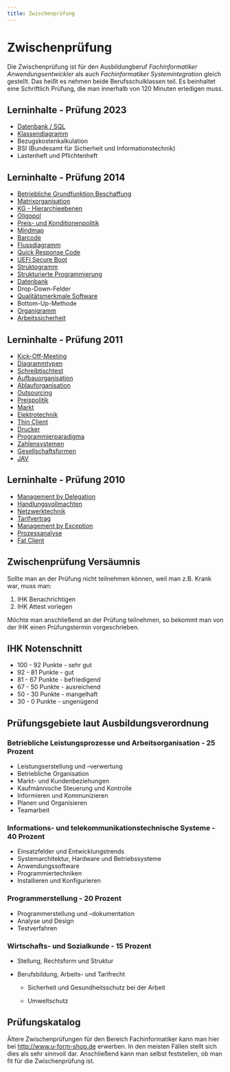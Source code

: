 ```yaml
---
title: Zwischenprüfung
---
```


# Zwischenprüfung

Die Zwischenprüfung ist für den Ausbildungberuf *Fachinformatiker Anwendungsentwickler* als auch *Fachinformatiker Systemintegration* gleich gestellt. Das heißt es nehmen beide Berufsschulklassen teil. Es beinhaltet eine Schriftlich Prüfung, die man innerhalb von 120 Minuten erledigen muss.

## Lerninhalte - Prüfung 2023

-   [Datenbank / SQL](/Datenbank#weiteres)
-   [Klassendiagramm](/Klassendiagramm)
-   Bezugskostenkalkulation
-   BSI (Bundesamt für Sicherheit und Informationstechnik)
-   Lastenheft und Pflichtenheft

## Lerninhalte - Prüfung 2014

-   [Betriebliche Grundfunktion Beschaffung](/Betriebliche_Grundfunktion_Beschaffung)
-   [Matrixorganisation](/Matrixorganisation)
-   [KG - Hierarchieebenen](/KG_-_Hierarchieebenen)
-   [Oligopol](/Oligopol)
-   [Preis- und Konditionenpolitik](/Preis-_und_Konditionenpolitik)
-   [Mindmap](/Mindmap)
-   [Barcode](/Barcode)
-   [Flussdiagramm](/Flussdiagramm)
-   [Quick Response Code](/Quick_Response_Code)
-   [UEFI Secure Boot](/UEFI_Secure_Boot)
-   [Struktogramm](/Struktogramm)
-   [Strukturierte Programmierung](/Strukturierte_Programmierung)
-   [Datenbank](/Datenbank)
-   Drop-Down-Felder
-   [Qualitätsmerkmale Software](/Qualitätsmerkmale_Software)
-   Bottom-Up-Methode
-   [Organigramm](/Organigramm)
-   [Arbeitssicherheit](/Arbeitssicherheit)

## Lerninhalte - Prüfung 2011

-   [Kick-Off-Meeting](/Kick-Off-Meeting)
-   [Diagrammtypen](/Diagrammtypen)
-   [Schreibtischtest](/Schreibtischtest)
-   [Aufbauorganisation](/Aufbauorganisation)
-   [Ablauforganisation](/Ablauforganisation)
-   [Outsourcing](/Outsourcing)
-   [Preispolitik](/Preispolitik)
-   [Markt](/Markt)
-   [Elektrotechnik](/Elektrotechnik)
-   [Thin Client](/Thin_Client)
-   [Drucker](/Drucker)
-   [Programmierparadigma](/Programmierparadigma)
-   [Zahlensystemen](/Zahlensystemen)
-   [Gesellschaftsformen](/Gesellschaftsformen)
-   [JAV](/JAV)

## Lerninhalte - Prüfung 2010

-   [Management by Delegation](/Management_by_Delegation)
-   [Handlungsvollmachten](/Handlungsvollmachten)
-   [Netzwerktechnik](/Netzwerktechnik)
-   [Tarifvertrag](/Tarifvertrag)
-   [Management by Exception](/Management_by_Exception)
-   [Prozessanalyse](/Prozessanalyse)
-   [Fat Client](/Fat_Client)

## Zwischenprüfung Versäumnis

Sollte man an der Prüfung nicht teilnehmen können, weil man z.B. Krank
war, muss man:

1.  IHK Benachrichtigen
2.  IHK Attest vorlegen

Möchte man anschließend an der Prüfung teilnehmen, so bekommt man von
der IHK einen Prüfungstermin vorgeschrieben.

## IHK Notenschnitt

-   100 - 92 Punkte - sehr gut
-   92 - 81 Punkte - gut
-   81 - 67 Punkte - befriedigend
-   67 - 50 Punkte - ausreichend
-   50 - 30 Punkte - mangelhaft
-   30 - 0 Punkte - ungenügend

## Prüfungsgebiete laut Ausbildungsverordnung

### Betriebliche Leistungsprozesse und Arbeitsorganisation - 25 Prozent

-   Leistungserstellung und –verwertung
-   Betriebliche Organisation
-   Markt- und Kundenbeziehungen
-   Kaufmännische Steuerung und Kontrolle
-   Informieren und Kommunizieren
-   Planen und Organisieren
-   Teamarbeit

### Informations- und telekommunikationstechnische Systeme - 40 Prozent

-   Einsatzfelder und Entwicklungstrends
-   Systemarchitektur, Hardware und Betriebssysteme
-   Anwendungssoftware
-   Programmiertechniken
-   Installieren und Konfigurieren

### Programmerstellung - 20 Prozent

-   Programmerstellung und –dokumentation
-   Analyse und Design
-   Testverfahren

### Wirtschafts- und Sozialkunde - 15 Prozent

-   Stellung, Rechtsform und Struktur
-   Berufsbildung, Arbeits- und Tarifrecht

	- Sicherheit und Gesundheitsschutz bei der Arbeit

	- Umweltschutz

## Prüfungskatalog

Ältere Zwischenprüfungen für den Bereich Fachinformatiker kann man hier
bei <http://www.u-form-shop.de> erwerben. In den meisten Fällen stellt
sich dies als sehr sinnvoll dar. Anschließend kann man selbst
feststellen, ob man fit für die Zwischenprüfung ist.
